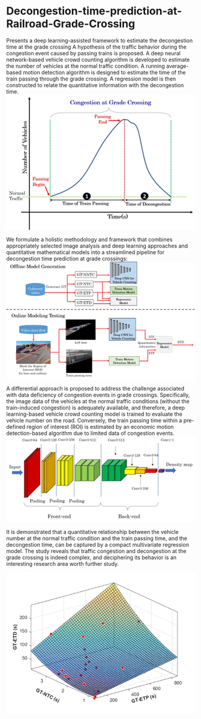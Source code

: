 # Decongestion-time-prediction-at-Railroad-Grade-Crossing
Presents a deep learning-assisted framework to estimate the decongestion time at the grade crossing
A hypothesis of the traffic behavior during the congestion event caused by passing trains is proposed. 
A deep neural network-based vehicle crowd counting algorithm is developed to estimate the number of vehicles at the normal traffic condition. 
A running average-based motion detection algorithm is designed to estimate the time of the train passing through the grade crossing. 
A regression model is then constructed to relate the quantitative information with the decongestion time. 
![Test Image 1](/images/decongestion.jpg)


We formulate a holistic methodology and framework that combines appropriately selected image analysis and deep learning approaches and quantitative mathematical models into a streamlined pipeline for decongestion time prediction at grade crossings:
![Test Image 2](/images/system.jpg)

A differential approach is proposed to address the challenge associated with data deficiency of congestion events in grade crossings. Specifically, the image data of the vehicles at the normal traffic conditions (without the train-induced congestion) is adequately available, and therefore, a deep learning-based vehicle crowd counting model is trained to evaluate the vehicle number on the road. Conversely, the train passing time within a pre-defined region of interest (ROI) is estimated by an economic motion detection-based algorithm due to limited data of congestion events.
![Test Image 3](/images/CSRNet.jpg)

It is demonstrated that a quantitative relationship between the vehicle number at the normal traffic condition and the train passing time, and the decongestion time, can be captured by a compact multivariate regression model. The study reveals that traffic congestion and decongestion at the grade crossing is indeed complex, and deciphering its behavior is an interesting research area worth further study.

![Test Image 4](/images/3D-GT.png)
